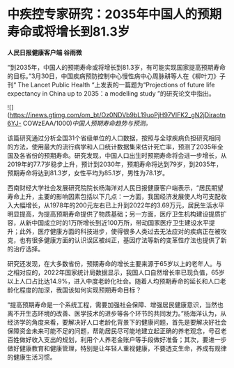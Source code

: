 # 中疾控专家研究：2035年中国人的预期寿命或将增长到81.3岁

**人民日报健康客户端 谷雨微**

“到2035年，中国人的预期寿命或将增长到81.3岁，有可能实现国家提高预期寿命的目标。”3月30日，中国疾病预防控制中心慢性病中心周脉耕等人在《柳叶刀》子刊“
The Lancet Public Health “上发表的一篇题为“Projections of future life expectancy in
China up to 2035：a modelling study ”的研究论文中指出。

![](https://inews.gtimg.com/om_bt/Oz0NDVb9bL19uoPjH97VIFK2_gN2jDiraotn6YJ-
COWzEAA/1000)_中国人预期寿命趋势与预测。_

该篇研究通过分析全国31个省级单位的人口数据，按照与全球疾病负担研究相同的方法，使用最大的流行病学和人口统计数据集来估计死亡率，预测了2035年全国及各省份的预期寿命。研究发现，中国人口出生时预期寿命将会进一步增长，从2019年的77.7岁稳步上升，预计到2030年，预期寿命将达到79岁，到2035年，预期寿命将达到81.3岁，女性平均为85.1岁，男性为78.1岁。

西南财经大学社会发展研究院院长杨海洋对人民日报健康客户端表示，“居民期望寿命上升，主要的影响因素包括以下几点：一方面，我国经济发展使人均可支配收入大幅增长，从1978年的200元左右已上升到2022年的3.69万元，居民生活水平明显提高，为提高预期寿命提供了物质基础；另一方面，医疗卫生机构建设提质扩容，从新中国成立时的1万所增长到近100万所，带动国家医疗卫生建设水平提升；此外，医疗健康方面的科技进步，使得很多人类过去无法应对的疾病正在被攻克，也有很多健康方面的认识误区被纠正，基因疗法等新的变革性疗法也提供了新的治疗选择。

研究还发现，在大多数省份，预期寿命的增长主要来源于65岁以上的老年人。与之相对应的，2022年国家统计局数据显示，我国人口自然增长率已现负值，65岁以上人口占比达14.9%，进入中度老龄化社会。随着人均预期寿命的延长和人口老龄化程度的加深，我国该如何实现预期寿命目标？

“提高预期寿命是一个系统工程，需要加强社会保障、增强居民健康意识，当然也离不开生态环境的改善、医学技术的进步等各个环节的共同发力。”杨海洋认为，从经济学的角度来看，要解决好人口老龄化背景下的健康问题，首先是要解决好社会保障资金未来可能不足的问题，帮助居民尽可能地建立起正确的养老观念，号召老百姓做好收入支出的规划，利用个人养老金账户等手段做好准备；其次，要进一步做好健康教育和健康管理，特别是让年轻人重视健康，不要透支生命，养成有规律的健康生活习惯。

